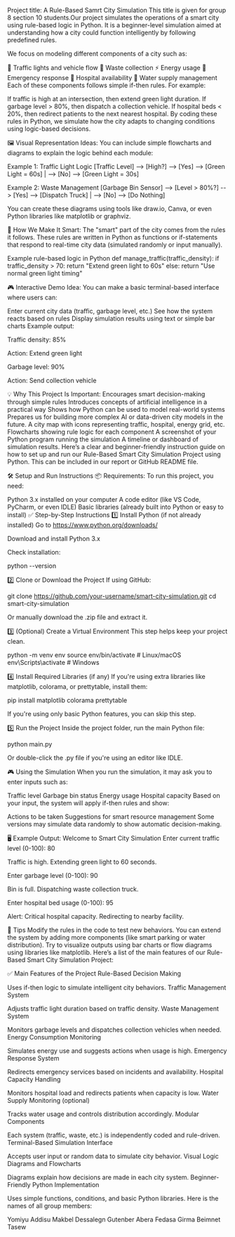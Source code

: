 Project title: A Rule-Based Samrt City Simulation This title is given for group 8 section 10 students.Our project simulates the operations of a smart city using rule-based logic in Python. It is a beginner-level simulation aimed at understanding how a city could function intelligently by following predefined rules.

We focus on modeling different components of a city such as:

🚦 Traffic lights and vehicle flow
🌳 Waste collection
⚡️ Energy usage
🚒 Emergency response
🏥 Hospital availability
🚰 Water supply management
Each of these components follows simple if-then rules. For example:

If traffic is high at an intersection, then extend green light duration.
If garbage level > 80%, then dispatch a collection vehicle.
If hospital beds < 20%, then redirect patients to the next nearest hospital.
By coding these rules in Python, we simulate how the city adapts to changing conditions using logic-based decisions.

🖼 Visual Representation Ideas:
You can include simple flowcharts and diagrams to explain the logic behind each module:

Example 1: Traffic Light Logic
[Traffic Level] --> [High?] --> [Yes] --> [Green Light = 60s] | --> [No] --> [Green Light = 30s]

Example 2: Waste Management
[Garbage Bin Sensor] --> [Level > 80%?] --> [Yes] --> [Dispatch Truck] | --> [No] --> [Do Nothing]

You can create these diagrams using tools like draw.io, Canva, or even Python libraries like matplotlib or graphviz.

🧠 How We Make It Smart:
The "smart" part of the city comes from the rules it follows. These rules are written in Python as functions or if-statements that respond to real-time city data (simulated randomly or input manually).

Example rule-based logic in Python
def manage_traffic(traffic_density): if traffic_density > 70: return "Extend green light to 60s" else: return "Use normal green light timing"

🎮 Interactive Demo Idea:
You can make a basic terminal-based interface where users can:

Enter current city data (traffic, garbage level, etc.)
See how the system reacts based on rules
Display simulation results using text or simple bar charts
Example output:

Traffic density: 85%

Action: Extend green light

Garbage level: 90%

Action: Send collection vehicle

💡 Why This Project Is Important:
Encourages smart decision-making through simple rules
Introduces concepts of artificial intelligence in a practical way
Shows how Python can be used to model real-world systems
Prepares us for building more complex AI or data-driven city models in the future.
A city map with icons representing traffic, hospital, energy grid, etc.
Flowcharts showing rule logic for each component
A screenshot of your Python program running the simulation
A timeline or dashboard of simulation results.
Here’s a clear and beginner-friendly instruction guide on how to set up and run our Rule-Based Smart City Simulation Project using Python. This can be included in our report or GitHub README file.

🛠 Setup and Run Instructions
📦 Requirements:
To run this project, you need:

Python 3.x installed on your computer
A code editor (like VS Code, PyCharm, or even IDLE)
Basic libraries (already built into Python or easy to install)
✅ Step-by-Step Instructions
1️⃣ Install Python (if not already installed)
Go to https://www.python.org/downloads/

Download and install Python 3.x

Check installation:

python --version

2️⃣ Clone or Download the Project
If using GitHub:

git clone https://github.com/your-username/smart-city-simulation.git cd smart-city-simulation

Or manually download the .zip file and extract it.

3️⃣ (Optional) Create a Virtual Environment
This step helps keep your project clean.

python -m venv env source env/bin/activate # Linux/macOS env\Scripts\activate # Windows

4️⃣ Install Required Libraries (if any)
If you're using extra libraries like matplotlib, colorama, or prettytable, install them:

pip install matplotlib colorama prettytable

If you're using only basic Python features, you can skip this step.

5️⃣ Run the Project
Inside the project folder, run the main Python file:

python main.py

Or double-click the .py file if you're using an editor like IDLE.

🎮 Using the Simulation
When you run the simulation, it may ask you to enter inputs such as:

Traffic level
Garbage bin status
Energy usage
Hospital capacity
Based on your input, the system will apply if-then rules and show:

Actions to be taken
Suggestions for smart resource management
Some versions may simulate data randomly to show automatic decision-making.

🖥 Example Output:
Welcome to Smart City Simulation
Enter current traffic level (0-100): 80

Traffic is high. Extending green light to 60 seconds.

Enter garbage level (0-100): 90

Bin is full. Dispatching waste collection truck.

Enter hospital bed usage (0-100): 95

Alert: Critical hospital capacity. Redirecting to nearby facility.

💬 Tips
Modify the rules in the code to test new behaviors.
You can extend the system by adding more components (like smart parking or water distribution).
Try to visualize outputs using bar charts or flow diagrams using libraries like matplotlib.
Here’s a list of the main features of our Rule-Based Smart City Simulation Project:

✅ Main Features of the Project
Rule-Based Decision Making

Uses if-then logic to simulate intelligent city behaviors.
Traffic Management System

Adjusts traffic light duration based on traffic density.
Waste Management System

Monitors garbage levels and dispatches collection vehicles when needed.
Energy Consumption Monitoring

Simulates energy use and suggests actions when usage is high.
Emergency Response System

Redirects emergency services based on incidents and availability.
Hospital Capacity Handling

Monitors hospital load and redirects patients when capacity is low.
Water Supply Monitoring (optional)

Tracks water usage and controls distribution accordingly.
Modular Components

Each system (traffic, waste, etc.) is independently coded and rule-driven.
Terminal-Based Simulation Interface

Accepts user input or random data to simulate city behavior.
Visual Logic Diagrams and Flowcharts

Diagrams explain how decisions are made in each city system.
Beginner-Friendly Python Implementation

Uses simple functions, conditions, and basic Python libraries.
Here is the names of all group members:

Yomiyu Addisu
Makbel Dessalegn
Gutenber Abera
Fedasa Girma
Beimnet Tasew
